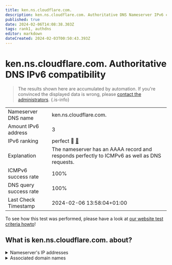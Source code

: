 ```yaml
---
title: ken.ns.cloudflare.com.
description: ken.ns.cloudflare.com. Authoritative DNS Nameserver IPv6 compatibility
published: true
date: 2024-02-06T14:08:38.303Z
tags: rank1, authdns
editor: markdown
dateCreated: 2024-02-03T00:50:43.393Z
---
```


# ken.ns.cloudflare.com. Authoritative DNS IPv6 compatibility

> The results shown here are accumulated by automation. If you're convinced the displayed data is wrong, please [contact the administrators](/howto/chat). 
{.is-info}




|   |   |
| - | - |
| Nameserver DNS name | ken.ns.cloudflare.com.
| Amount IPv6 address | 3
| IPv6 ranking | perfect :1st_place_medal: [🔗](/howto/ranking) |
| Explanation | The nameserver has an AAAA record and responds perfectly to ICMPv6 as well as DNS requests. |
| ICMPv6 success rate | 100%|
| DNS query success rate | 100% |
| Last Check Timestamp | 2024-02-06 13:58:04+01:00 |

To see how this test was performed, please have a look at [our website test criteria howto](/howto/testcriteria/authdns)!


## What is ken.ns.cloudflare.com. about?




<details>
<summary>Nameserver's IP addresses</summary>

2803:f800:50::6ca2:c17f

2606:4700:58::adf5:3b7f

2a06:98c1:50::ac40:217f

</details>



<details>
<summary>Associated domain names</summary>

www.bol.de

</details>
